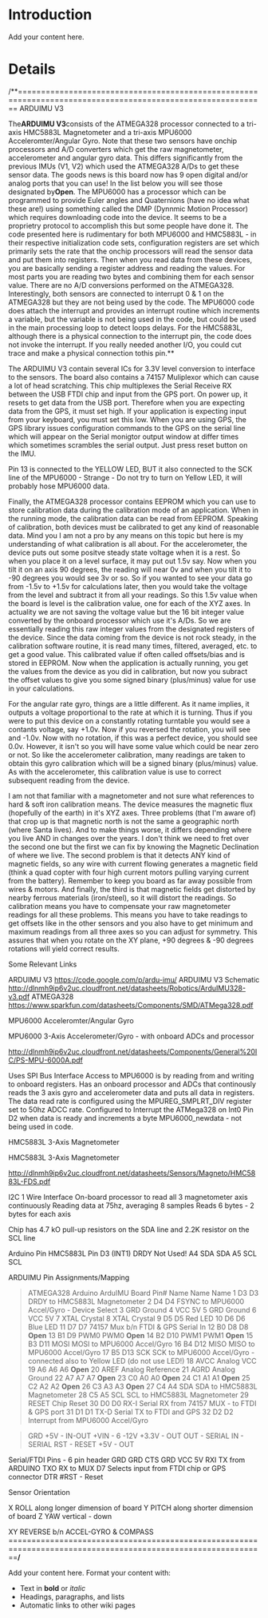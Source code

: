 # Introduction #

Add your content here.


# Details #

/**============================================================================================================
ARDUIMU V3

The**ARDUIMU V3**consists of the ATMEGA328 processor connected to a tri-axis HMC5883L Magnetometer
and a tri-axis MPU6000 Acceleromter/Angular Gyro. Note that these two sensors have onchip processors
and A/D converters which get the raw magnetometer, accelerometer and angular gyro data.  This differs
significantly from the previous IMUs (V1, V2) which used the ATMEGA328 A/Ds to get these sensor data.  The goods news
is this board now has 9 open digital and/or analog ports that you can use!  In the list below you will see those
designated by**Open**.  The MPU6000 has a processor which can be programmed to provide Euler angles and Quaternions
(have no idea what these are!) using something called the DMP (Dynnmic Motion Processor) which requires downloading
code into the device.  It seems to be a proprietry protocol to accomplish this but some people have done it. The
code presented here is rudimentary for both MPU6000 and HMC5883L - in their respective initialization code sets,
configuration registers are set which primarily sets the rate that the onchip processors will read the sensor
data and put them into registers.  Then when you read data from these devices, you are basically sending a register
address and reading the values.  For most parts you are reading two bytes and combining them for each sensor value.
There are no A/D conversions performed on the ATMEGA328.  Interestingly, both sensors are connected to interrupt
0 & 1 on the ATMEGA328 but they are not being used by the code.  The MPU6000 code does attach the interrupt and provides
an interrupt routine which increments a variable, but the variable is not being used in the code, but could be used
in the main processing loop to detect loops delays.  For the HMC5883L, although there is a physical connection to the
interrupt pin, the code does not invoke the interrupt.  If you really needed another I/O, you could cut trace and
make a physical connection tothis pin.**

The ARDUIMU V3 contain several ICs for 3.3V level conversion to interface to the sensors.  The board also contains
a 74157 Muliplexor which can cause a lot of head scratching.  This chip multiplexes the Serial Receive RX between
the USB FTDI chip and input from the GPS port.  On power up, it resets to get data from the USB port.  Therefore
when you are expecting data from the GPS, it must set high.  If your application is expecting input from your keyboard,
you must set this low.  When you are using GPS, the GPS library issues configuration commands to the GPS on the serial
line which will appear on the Serial monigtor output window at differ times which sometimes scrambles the serial output.
Just press reset button on the IMU.

Pin 13 is connected to the YELLOW LED, BUT it also connected to the SCK line of the MPU6000 - Strange - Do not try
to turn on Yellow LED, it will probably hose MPU6000 data.

Finally, the ATMEGA328 processor contains EEPROM which you can use to store calibration data during the calibration mode of
an application.  When in the running mode, the calibration data can be read from EEPROM. Speaking of calibration, both devices
must be calibrated to get any kind of reasonable data.  Mind you I am not a pro by any means on this topic but here is my
understanding of what calibration is all about.  For the accelerometer, the device puts out some positve steady state voltage
when it is a rest. So when you place it on a level surface, it may put out 1.5v say.  Now when you tilt it on an axis 90 degrees,
the reading will near 0v and when you tilt it to -90 degrees you would see 3v or so. So if you wanted to see your data go from
-1.5v to +1.5v for calculations later, then you would take the voltage from the level and subtract it from all your readings. So
this 1.5v value when the board is level is the calibration value, one for each of the XYZ axes.  In actuality we are not saving
the voltage value but the 16 bit integer value converted by the onboard processor which use it's A/Ds.  So we are essentially
reading this raw integer values from the designated registers of the device.  Since the data coming from the device is not rock
steady, in the calibration software routine, it is read many times, filtered, averaged, etc. to get a good value.  This calibrated
value if often called offsets/bias and is stored in EEPROM.  Now when the application is actually running, you get the values from
the device as you did in calibration, but now you subract the offset values to give you some signed binary (plus/minus) value for
use in your calculations.

For the angular rate gyro, things are a little different.  As it name implies, it outputs a voltage proportional to the rate at
which it is turning.  Thus if you were to put this device on a constantly rotating turntable you would see a contants voltage, say +1.0v.
Now if you reversed the rotation, you will see and -1.0v. Now with no rotation, if this was a perfect device, you should see 0.0v.
However, it isn't so you will have some value which could be near zero or not.  So like the accelerometer calibration, many readings
are taken to obtain this gyro calibration which will be a signed binary (plus/minus) value. As with the accelerometer, this calibration
value is use to correct subsequent reading from the device.

I am not that familiar with a magnetometer and not sure what references to hard & soft iron calibration means.  The device measures the
magnetic flux (hopefully of the earth) in it's XYZ axes.  Three problems (that I'm aware of) that crop up is that magnetic north is not the
same a geographic north (where Santa lives).  And to make things worse, it differs depending where you live AND in changes over the years.
I don't think we need to fret over the second one but the first we can fix by knowing the Magnetic Declination of where we live.  The second
problem is that it detects ANY kind of magnetic fields, so any wire with current flowing generates a magnetic field (think a quad copter with
four high current motors pulling varying current from the battery).  Remember to keep you board as far away possible from wires & motors.
And finally, the third is that magnetic fields get distorted by nearby ferrous materials (iron/steel), so it will distort the readings.
So calibration means you have to compensate your raw magnetometer readings for all these problems. This means you have to take readings
to get offsets like in the other sensors and you also have to get minimum and maximum readings from all three axes so you can adjust for
symmetry.  This assures that when you rotate on the XY plane, +90 degrees & -90 degrees rotations will yield correct results.


Some Relevant Links

ARDUIMU V3           https://code.google.com/p/ardu-imu/
ARDUIMU V3 Schematic http://dlnmh9ip6v2uc.cloudfront.net/datasheets/Robotics/ArduIMU328-v3.pdf
ATMEGA328            https://www.sparkfun.com/datasheets/Components/SMD/ATMega328.pdf

MPU6000 Acceleromter/Angular Gyro

MPU6000 3-Axis Accelerometer/Gyro - with onboard ADCs and processor

http://dlnmh9ip6v2uc.cloudfront.net/datasheets/Components/General%20IC/PS-MPU-6000A.pdf

Uses SPI Bus Interface
Access to MPU6000 is by reading from and writing to onboard registers.
Has an onboard processor and ADCs that continously reads the 3 axis gyro and accelerometer data
and puts all data in registers. The data read rate is configured using the MPUREG\_SMPLRT\_DIV
register set to 50hz ADCC rate. Configured to Interrupt the ATMega328 on Int0 Pin D2 when data is
ready and increments a byte MPU6000\_newdata - not being used in code.

HMC5883L 3-Axis Magnetometer

HMC5883L 3-Axis Magnetometer

http://dlnmh9ip6v2uc.cloudfront.net/datasheets/Sensors/Magneto/HMC5883L-FDS.pdf

I2C 1 Wire Interface
On-board processor to read all 3 magnetometer axis continuously
Reading data at 75hz, averaging 8 samples
Reads 6 bytes - 2 bytes for each axis

Chip has 4.7 kO pull-up resistors on the SDA line
and 2.2K resistor on the SCL line

Arduino Pin    HMC5883L Pin
D3 (INT1)      DRDY   Not Used!
A4 SDA         SDA
A5 SCL         SCL


ARDUIMU Pin Assignments/Mapping


> ATMEGA328      Arduino          ArduIMU Board
Pin#    Name      Name                 Name
1       D3         D3                DRDY to HMC5883L Magnetometer
2       D4         D4                FSYNC to MPU6000 Accel/Gyro - Device Select
3       GRD        Ground
4       VCC        5V
5       GRD        Ground
6       VCC        5V
7       XTAL       Crystal
8       XTAL       Crystal
9       D5         D5                Red LED
10      D6         D6                Blue LED
11      D7         D7                74157 Mux b/n FTDI & GPS Serial In
12      B0         D8                D8                    **Open**
13      B1         D9  PWM0          PWM0                  **Open**
14      B2         D10 PWM1          PWM1                  **Open**
15      B3         D11 MOSI          MOSI to MPU6000 Accel/Gyro
16      B4         D12 MISO          MISO to MPU6000 Accel/Gyro
17      B5         D13 SCK           SCK to MPU6000 Accel/Gyro - connected also to Yellow LED (do not use LED!)
18      AVCC       Analog VCC
19      A6         A6                A6                    **Open**
20      AREF       Analog Reference
21      AGRD       Analog Ground
22      A7         A7                A7                    **Open**
23      C0         A0                A0                    **Open**
24      C1         A1                A1                    **Open**
25      C2         A2                A2                    **Open**
26      C3         A3                A3                    **Open**
27      C4         A4 SDA            SDA to HMC5883L Magnetometer
28      C5         A5 SCL            SCL to HMC5883L Magnetometer
29      RESET      Chip Reset
30      D0         D0 RX-I           Serial RX from 74157 MUX - to FTDI & GPS port
31      D1         D1 TX-D           Serial TX to FTDI and GPS
32      D2         D2                Interrupt from MPU6000 Accel/Gyro

> GRD
> +5V - IN-OUT
> +VIN - 6 -12V
> +3.3V - OUT
> OUT - SERIAL
> IN - SERIAL
> RST - RESET
> +5V - OUT



Serial/FTDI Pins - 6 pin header
GRD      GRD
CTS      GRD
VCC      5V
RXI      TX from ARDUINO
TXO      RX to MUX D7 Selects input from FTDI chip or GPS connector
DTR      #RST - Reset



Sensor Orientation

X ROLL    along longer dimension of board
Y PITCH   along shorter dimension of board
Z YAW     vertical - down

XY REVERSE b/n ACCEL-GYRO & COMPASS
==============================================================================================================**/**





Add your content here.  Format your content with:
  * Text in **bold** or _italic_
  * Headings, paragraphs, and lists
  * Automatic links to other wiki pages